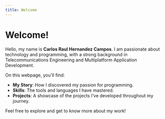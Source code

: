 ```yaml
---
title: Welcome
---
```

# Welcome!

Hello, my name is **Carlos Raul Hernandez Campos**. I am passionate about technology and programming, with a strong background in Telecommunications Engineering and Multiplatform Application Development.

On this webpage, you'll find:
- **My Story**: How I discovered my passion for programming.
- **Skills**: The tools and languages I have mastered.
- **Projects**: A showcase of the projects I’ve developed throughout my journey.

Feel free to explore and get to know more about my work!
